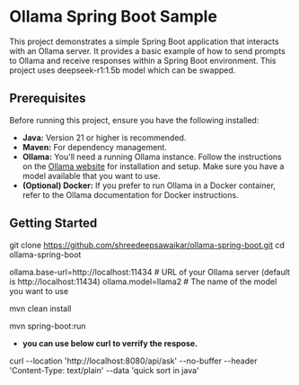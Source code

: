 # Ollama Spring Boot Sample

This project demonstrates a simple Spring Boot application that interacts with an Ollama server.  It provides a basic example of how to send prompts to Ollama and receive responses within a Spring Boot environment.
This project uses deepseek-r1:1.5b model which can be swapped.

## Prerequisites

Before running this project, ensure you have the following installed:

* **Java:** Version 21 or higher is recommended.
* **Maven:** For dependency management.
* **Ollama:**  You'll need a running Ollama instance.  Follow the instructions on the [Ollama website](https://ollama.ai/) for installation and setup.  Make sure you have a model available that you want to use.
* **(Optional) Docker:** If you prefer to run Ollama in a Docker container, refer to the Ollama documentation for Docker instructions.

## Getting Started
git clone https://github.com/shreedeepsawaikar/ollama-spring-boot.git
cd ollama-spring-boot

ollama.base-url=http://localhost:11434  # URL of your Ollama server (default is http://localhost:11434)
ollama.model=llama2 # The name of the model you want to use

mvn clean install

mvn spring-boot:run


* **you can use below curl to verrify the respose.**
  
curl --location 'http://localhost:8080/api/ask' --no-buffer --header 'Content-Type: text/plain' --data 'quick sort in java'



